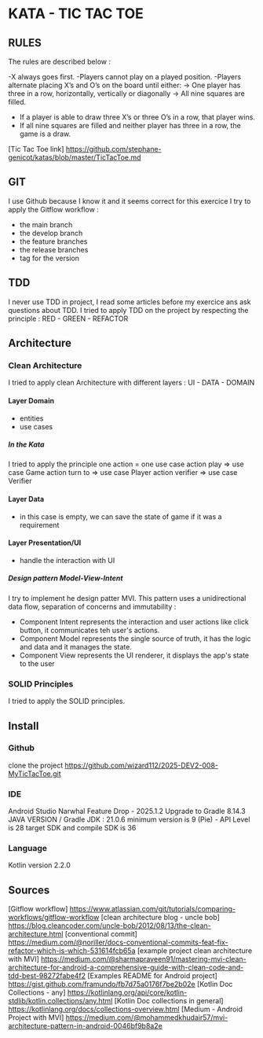 # KATA - TIC TAC TOE

## RULES

The rules are described below :

-X always goes first.
-Players cannot play on a played position.
-Players alternate placing X’s and O’s on the board until either:
  -> One player has three in a row, horizontally, vertically or diagonally
  -> All nine squares are filled.
- If a player is able to draw three X’s or three O’s in a row, that player wins.
- If all nine squares are filled and neither player has three in a row, the game is a draw.

[Tic Tac Toe link] https://github.com/stephane-genicot/katas/blob/master/TicTacToe.md

## GIT

I use Github because I know it and it seems correct for this exercice
I try to apply the Gitflow workflow :
- the main branch 
- the develop branch
- the feature branches
- the release branches
- tag for the version

## TDD
I never use TDD in project, I read some articles before my exercice ans ask questions about TDD.
I tried to apply TDD on the project by respecting the principle : RED - GREEN - REFACTOR 

## Architecture

### Clean Architecture
I tried to apply clean Architecture with different layers : UI - DATA - DOMAIN

#### Layer Domain
 - entities
 - use cases

##### In the Kata
 I tried to apply the principle one action = one use case
 action play => use case Game
 action turn to => use case Player
 action verifier => use case Verifier

#### Layer Data
 - in this case is empty, we can save the state of game if it was a requirement

#### Layer Presentation/UI
 - handle the interaction with UI

##### Design pattern Model-View-Intent

I try to implement he design patter MVI.
This pattern uses a unidirectional data flow, separation of concerns and immutability : 

- Component Intent represents the interaction and user actions like click button, it communicates teh user's actions.
- Component Model represents the single source of truth, it has the logic and data and it manages the state.
- Component View represents the UI renderer, it displays the app's state to the user


### SOLID Principles
I tried to apply the SOLID principles.


## Install

### Github
clone the project https://github.com/wizard112/2025-DEV2-008-MyTicTacToe.git

### IDE
Android Studio Narwhal Feature Drop - 2025.1.2
Upgrade to Gradle 8.14.3
JAVA VERSION / Gradle JDK : 21.0.6
minimum version is 9 (Pie) - API Level is 28
target SDK and compile SDK is 36

### Language
Kotlin version 2.2.0


## Sources
[Gitflow workflow] https://www.atlassian.com/git/tutorials/comparing-workflows/gitflow-workflow
[clean architecture blog - uncle bob] https://blog.cleancoder.com/uncle-bob/2012/08/13/the-clean-architecture.html
[conventional commit] https://medium.com/@noriller/docs-conventional-commits-feat-fix-refactor-which-is-which-531614fcb65a
[example project clean architecture with MVI] https://medium.com/@sharmapraveen91/mastering-mvi-clean-architecture-for-android-a-comprehensive-guide-with-clean-code-and-tdd-best-98272fabe4f2
[Examples README for Android project] https://gist.github.com/framundo/fb7d75a0176f7be2b02e
[Kotlin Doc Collections - any] https://kotlinlang.org/api/core/kotlin-stdlib/kotlin.collections/any.html
[Kotlin Doc collections in general] https://kotlinlang.org/docs/collections-overview.html
[Medium - Android Project with MVI] https://medium.com/@mohammedkhudair57/mvi-architecture-pattern-in-android-0046bf9b8a2e
